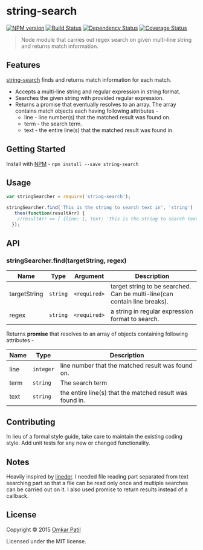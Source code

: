 # string-search 
[![NPM version][npm-image]][npm-url] [![Build Status][travis-image]][travis-url] [![Dependency Status][daviddm-image]][daviddm-url] [![Coverage Status][coveralls-image]][coveralls-url]
> Node module that carries out regex search on given multi-line string and returns match information.

## Features
[string-search](https://github.com/ospatil/string-search) finds and returns match information for each match.
- Accepts a multi-line string and regular expression in string format. 
- Searches the given string with provided regular expression.
- Returns a promise that eventually resolves to an array. The array contains match objects each having following attributes - 
  - line - line number(s) that the matched result was found on.
  - term - the search term.
  - text - the entire line(s) that the matched result was found in.

## Getting Started
Install with [NPM](https://www.npmjs.com) - `npm install --save string-search`

## Usage
```js
var stringSearcher = require('string-search');

stringSearcher.find('This is the string to search text in', 'string')
  .then(function(resultArr) {
    //resultArr => [ {line: 1, text: 'This is the string to search text in'} ]
  });
```

## API
### stringSearcher.find(targetString, regex)

Name         | Type           | Argument     | Description
-------------|----------------|--------------|------------
targetString | `string`       | `<required>` | target string to be searched. Can be multi-line(can contain line breaks).
regex        | `string`       | `<required>` | a string in regular expression format to search.

Returns **promise** that resolves to an array of objects containing following attributes -

Name | Type      | Description
-----|-----------| ------------
line | `integer` | line number that the matched result was found on.
term | `string`  | The search term
text | `string`  | the entire line(s) that the matched result was found in.

## Contributing
In lieu of a formal style guide, take care to maintain the existing coding style. Add unit tests for any new or changed functionality.

## Notes
Heavily inspired by [lineder](https://github.com/jasonbellamy/lineder). I needed file reading part separated from text searching part 
so that a file can be read only once and multiple searches can be carried out on it. I also used promise to return results instead of a callback.

## License
Copyright © 2015 [Omkar Patil](https://github.com/ospatil)

Licensed under the MIT license.

[npm-image]: https://badge.fury.io/js/string-search.svg?style=flat-square
[npm-url]: https://npmjs.org/string-search
[travis-image]: https://travis-ci.org/ospatil/string-search.svg?branch=master&style=flat-square
[travis-url]: https://travis-ci.org/ospatil/string-search
[daviddm-image]: https://david-dm.org/ospatil/string-search.svg?theme=shields.io&style=flat-square
[daviddm-url]: https://david-dm.org/ospatil/string-search
[coveralls-image]: https://img.shields.io/coveralls/ospatil/string-search.svg?style=flat-square
[coveralls-url]: https://coveralls.io/github/ospatil/string-search?branch=master
